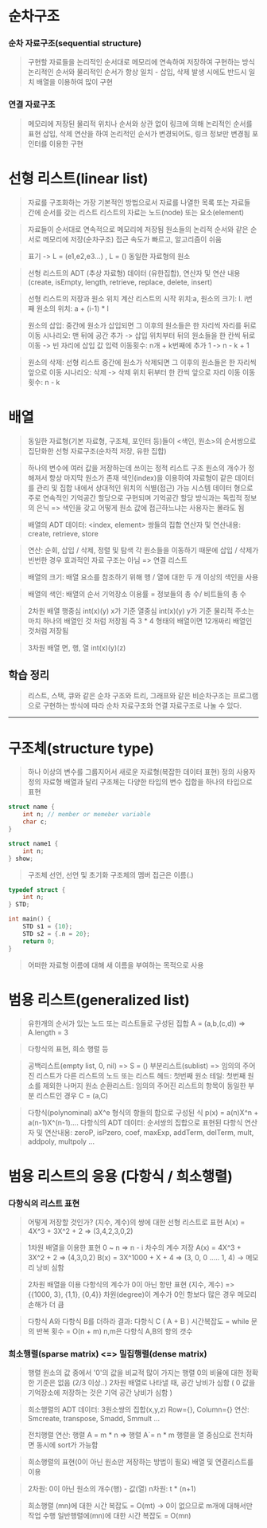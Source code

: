 # 순차구조

### 순차 자료구조(sequential structure)
> 구현할 자료들을 논리적인 순서대로 메모리에 연속하여 저장하여 구현하는 방식
> 논리적인 순서와 물리적인 순서가 항상 일치 - 삽입, 삭제 발생 시에도 반드시 일치
> 배열을 이용하여 많이 구현

### 연결 자료구조
> 메모리에 저장된 물리적 위치나 순서와 상관 없이 링크에 의해 논리적인 순서를 표현
> 삽입, 삭제 연산을 하여 논리적인 순서가 변경되어도, 링크 정보만 변경됨
> 포인터를 이용한 구현


# 선형 리스트(linear list)

> 자료를 구조화하는 가장 기본적인 방법으로서 자료를 나열한 목록 또는 자료들 간에 순서를 갖는 리스트
> 리스트의 자료는 노드(node) 또는 요소(element)

> 자료들이 순서대로 연속적으로 메모리에 저장됨
> 	원소들의 논리적 순서와 같은 순서로 메모리에 저장(순차구조)
> 접근 속도가 빠르고, 알고리즘이 쉬움

> 표기 -> L = (e1,e2,e3...) , L = ()
> 동일한 자료형의 원소

> 선형 리스트의 ADT (추상 자료형)
> 데이터 (유한집합), 연산자 및 연산 내용(create, isEmpty, length, retrieve, replace, delete, insert)

> 선형 리스트의 저장과 원소 위치 계산
> 리스트의 시작 위치:a, 원소의 크기: l. i번째 원소의 위치: a + (i-1) * l

> 원소의 삽입: 중간에 원소가 삽입되면 그 이후의 원소들은 한 자리씩 자리를 뒤로 이동
> 시나리오: 맨 뒤에 공간 추가 -> 삽입 위치부터 뒤의 원소들을 한 칸씩 뒤로 이동 -> 빈 자리에 삽입 값 입력
> 이동횟수: n개 + k번째에 추가 1 -> n - k + 1

> 원소의 삭제: 선형 리스트 중간에 원소가 삭제되면 그 이후의 원소들은 한 자리씩 앞으로 이동
> 시나리오: 삭제 -> 삭제 위치 뒤부터 한 칸씩 앞으로 자리 이동
> 이동횟수: n - k



# 배열

> 동일한 자료형(기본 자료형, 구조체, 포인터 등)들이 <색인, 원소>의 순서쌍으로 집단화한 선형 자료구조(순차적 저장, 유한 집합)

> 하나의 변수에 여러 값을 저장하는데 쓰이는 정적 리스트 구조
> 	원소의 개수가 정해져서 항상 마지막 원소가 존재
> 색인(index)을 이용하여 자료형이 같은 데이터를 관리 및 집합 내에서 상대적인 위치의 식별(접근) 가능
> 시스템 데이터 형으로 주로 연속적인 기억공간 할당으로 구현되며 기억공간 할당 방식과는 독립적
> 정보의 은닉 => 색인을 갖고 어떻게 원소 값에 접근하느냐는 사용자는 몰라도 됨

> 배열의 ADT
> 데이터: <index, element> 쌍들의 집합
> 연산자 및 연산내용: create, retrieve, store

> 연산: 순회, 삽입 / 삭제, 정렬 및 탐색
> 각 원소들을 이동하기 때문에 삽입 / 삭제가 빈번한 경우 효과적인 자료 구조는 아님 => 연결 리스트

> 배열의 크기: 배열 요소를 참조하기 위해 행 / 열에 대한 두 개 이상의 색인을 사용

> 배열의 색인: 배열의 순서
> 기억장소 이용률 = 정보들의 총 수/ 비트들의 총 수

> 2차원 배열
> 	행중심 int(x)(y) x가 기준
> 	열중심 int(x)(y) y가 기준
> 물리적 주소는 마치 하나의 배열인 것 처럼 저장됨
> 즉 3 * 4 형태의 배열이면 12개짜리 배열인 것처럼 저장됨

> 3차원 배열
> 	면, 행, 열
> int(x)(y)(z)

## 학습 정리

> 리스트, 스택, 큐와 같은 순차 구조와 트리, 그래프와 같은 비순차구조는 프로그램으로 구현하는 방식에 따라 순차 자료구조와 연결 자료구조로 나눌 수 있다.


---

# 구조체(structure type)

> 하나 이상의 변수를 그룹지어서 새로운 자료형(복잡한 데이터 표현) 정의
> 사용자 정의 자료형
> 배열과 달리 구조체는 다양한 타입의 변수 집합을 하나의 타입으로 표현

```c
struct name {
	int n; // member or memeber variable
	char c;
}

struct name1 {
	int n;
} show;
```

> 구조체 선언, 선언 및 초기화
> 구조체의 멤버 접근은 이름(.)

```c
typedef struct { 
	int n;
} STD;

int main() {
	STD s1 = {10};
	STD s2 = {.n = 20};
	return 0;
}

```

> 어떠한 자료형 이름에 대해 새 이름을 부여하는 목적으로 사용


# 범용 리스트(generalized list)

> 유한개의 순서가 있는 노드 또는 리스트들로 구성된 집합
> A = (a,b,(c,d)) => A.length = 3

> 다항식의 표현, 희소 행렬 등

> 공백리스트(empty list, 0, nil) => S = ()
> 부분리스트(sublist) => 임의의 주어진 리스트가 다른 리스트의 노드 또는 리스트
> 헤드: 첫번째 원소
> 테일: 첫번째 원소를 제외한 나머지 원소
> 순환리스트: 임의의 주어진 리스트의 항목이 동일한 부분 리스트인 경우
> 	C = (a,C)

> 다항식(polynominal)
> aX^e 형식의 항들의 합으로 구성된 식
> p(x) = a(n)X^n + a(n-1)X^(n-1)....
> 다항식의 ADT
> 데이터: 순서쌍의 집합으로 표현된 다항식
> 연산자 및 연산내용: zeroP, isPzero, coef, maxExp, addTerm, delTerm, mult, addpoly, multpoly ...

# 범용 리스트의 응용 (다항식 / 희소행렬)

### 다항식의 리스트 표현
> 어떻게 저장할 것인가?
> (지수, 계수)의 쌍에 대한 선형 리스트로 표현
> A(x) = 4X^3 + 3X^2 + 2 => (3,4,2,3,0,2)

> 1차원 배열을 이용한 표현
> 0 ~ n => n - i 차수의 계수 저장
> A(x) = 4X^3 + 3X^2 + 2 => (4,3,0,2)
> B(x) = 3X^1000 + X + 4 => (3, 0, 0 ..... 1, 4) -> 메모리 낭비 심함

> 2차원 배열을 이용
> 다항식의 계수가 0이 아닌 항만 표현
> (지수, 계수) => {{1000, 3}, {1,1}, {0,4}}
> 차원(degree)이 계수가 0인 항보다 많은 경우 메모리 손해가 더 큼

> 다항식 A와 다항식 B를 더하라
> 결과: 다항식 C ( A + B )
> 시간복잡도 = while 문의 반복 횟수 = O(n + m) n,m은 다항식 A,B의 항의 갯수


### 희소행렬(sparse matrix) <=> 밀집행렬(dense matrix)

> 행렬 원소의 값 중에서 '0'의 값을 비교적 많이 가지는 행렬
> 0의 비율에 대한 정확한 기준은 없음 (2/3 이상..)
> 2차원 배열로 나타낼 때, 공간 낭비가 심함 ( 0 값을 기억장소에 저장하는 것은 기억 공간 낭비가 심함 )

> 희소행렬의 ADT
> 데이터: 3원소쌍의 집합(x,y,z)
> Row={}, Column={}
> 연산: Smcreate, transpose, Smadd, Smmult ...

> 전치행렬 연산: 행렬 A = m * n => 행렬 A`= n * m
> 	행렬을 열 중심으로 전치하면 동시에 sort가 가능함

> 희소행렬의 표현(0이 아닌 원소만 저장하는 방법이 필요)
> 배열 및 연결리스트를 이용

> 2차원: 0이 아닌 원소의 개수(행) - 값(열)
> n차원: t * (n+1)

> 희소행렬 (mn)에 대한 시간 복잡도 = O(mt) -> 0이 없으므로 m개에 대해서만 작업 수행
> 	일반행렬에(mn)에 대한 시간 복잡도 = O(mn)

